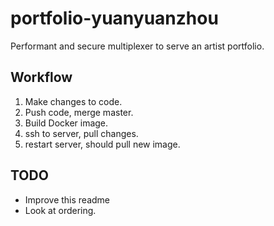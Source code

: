 # portfolio-yuanyuanzhou
Performant and secure multiplexer to serve an artist portfolio. 

## Workflow
1. Make changes to code.
2. Push code, merge master.
3. Build Docker image.
4. ssh to server, pull changes.
5. restart server, should pull new image.

## TODO
- Improve this readme
- Look at ordering.
